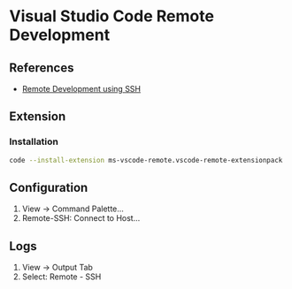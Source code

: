 # Visual Studio Code Remote Development

## References

- [Remote Development using SSH](https://code.visualstudio.com/docs/remote/ssh)

## Extension

### Installation

```sh
code --install-extension ms-vscode-remote.vscode-remote-extensionpack
```

## Configuration

<!-- ```sh
cat << EOF >> ~/.ssh/config
Host [hostname]
  RemoteCommand zsh -l
  RequestTTY force
EOF
``` -->

1. View -> Command Palette...
2. Remote-SSH: Connect to Host...

## Logs

1. View -> Output Tab
2. Select: Remote - SSH

